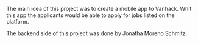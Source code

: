 The main idea of this project was to create a mobile app to Vanhack.
Whit this app the applicants would be able to apply for jobs listed on the platform.

The backend side of this project was done by Jonatha Moreno Schmitz.

